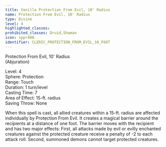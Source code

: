 ```yaml
---
title: Vanilla Protection From Evil, 10' Radius
name: Protection From Evil, 10' Radius
type: Divine
level: 4
highlighted_classes: 
prohibited_classes: Druid,Shaman
icon: sppr408
identifier: CLERIC_PROTECTION_FROM_EVIL_10_FOOT
---
```

Protection From Evil, 10' Radius   
(Abjuration)  
  
Level: 4   
Sphere: Protection  
Range: Touch  
Duration: 1 turn/level  
Casting Time: 7  
Area of Effect: 15-ft. radius  
Saving Throw: None   
  
When this spell is cast, all allied creatures within a 15-ft. radius are affected individually by Protection From Evil. It creates a magical barrier around the recipients at a distance of one foot. The barrier moves with the recipient and has two major effects: First, all attacks made by evil or evilly enchanted creatures against the protected creature receive a penalty of -2 to each attack roll. Second, summoned demons cannot target protected creatures.  
